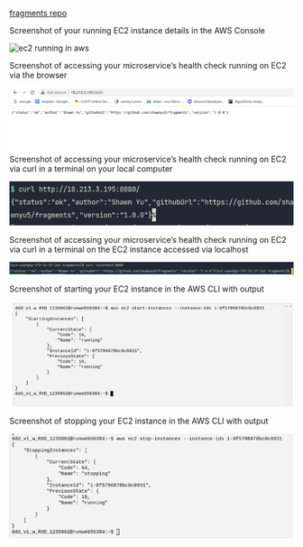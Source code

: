 [fragments repo](https://github.com/shawnyu5/fragments)

Screenshot of your running EC2 instance details in the AWS Console

![ec2 running in aws](./img/aws_cli_running_ec2.png)

Screenshot of accessing your microservice’s health check running on EC2 via the browser

![health check from ec2 in browser](./img/ec2_in_browser.png)
Screenshot of accessing your microservice’s health check running on EC2 via curl in a terminal on your local computer

![health check from ec2 in curl](./img/ec2_curl.png "opt title")

Screenshot of accessing your microservice’s health check running on EC2 via curl in a terminal on the EC2 instance accessed via localhost

![health_check_from ec2_terminal_ssh](./img/health_check_from_ec2_ssh_session.png)

Screenshot of starting your EC2 instance in the AWS CLI with output

![starting ec2 from aws terminal](./img/aws_cli_starting.png)

Screenshot of stopping your EC2 instance in the AWS CLI with output

![stopping ec2 from was terminal](./img/aws_cli_stopping.png)
